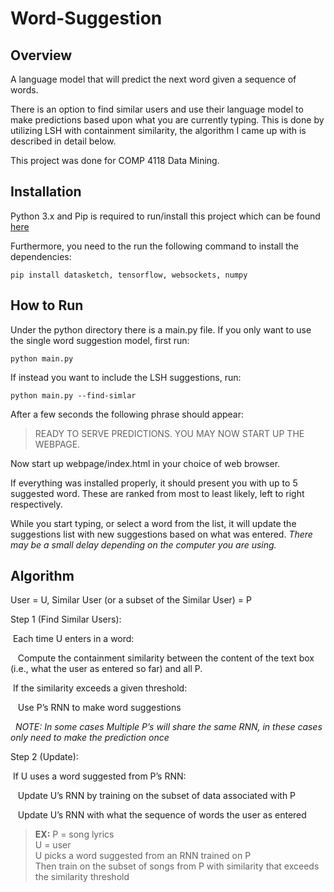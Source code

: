 ﻿# Word-Suggestion
## Overview
A language model that will predict the next word given a sequence of words.  

There is an option to find similar users and use their language model to make predictions based upon what you are currently typing. This is done by utilizing LSH with containment similarity, the algorithm I came up with is described in detail below.

This project was done for COMP 4118 Data Mining.

## Installation
Python 3.x and Pip is required to run/install this project which can be found [here](https://www.python.org/)

Furthermore, you need to the run the following command to install the dependencies:
```
pip install datasketch, tensorflow, websockets, numpy 
```

## How to Run
Under the python directory there is a main.py file. If you only want to use the single word suggestion model, first run:
```
python main.py
```

If instead you want to include the LSH suggestions, run:
```
python main.py --find-simlar
```

After a few seconds the following phrase should appear:
> READY TO SERVE PREDICTIONS. YOU MAY NOW START UP THE WEBPAGE.

Now start up webpage/index.html in your choice of web browser.

If everything was installed properly, it should present you with up to 5 suggested word. These are ranked from most to least likely, left to right respectively.

While you start typing, or select a word from the list, it will update the suggestions list with new suggestions based on what was entered. 
*There may be a small delay depending on the computer you are using.*

## Algorithm
User = U, Similar User (or a subset of the Similar User) = P

Step 1 (Find Similar Users):

&nbsp;Each time U enters in a word:

&nbsp;&nbsp;&nbsp;Compute the containment similarity between the content of the text box (i.e., what the user as entered so far) and all P.

&nbsp;If the similarity exceeds a given threshold:

&nbsp;&nbsp;&nbsp;Use P’s RNN to make word suggestions

&nbsp;&nbsp;*NOTE: In some cases Multiple P’s will share the same RNN, in these cases only need to make the prediction once*

Step 2 (Update):

&nbsp;If U uses a word suggested from P’s RNN:

&nbsp;&nbsp;&nbsp;Update U’s RNN by training on the subset of data associated with P 

&nbsp;&nbsp;&nbsp;Update U’s RNN with what the sequence of words the user as entered

> **EX:** P = song lyrics</br>
U = user</br>
U picks a word suggested from an RNN trained on P</br>
Then train on the subset of songs from P with similarity that exceeds the similarity threshold</br>
